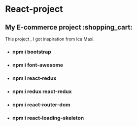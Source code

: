 # React-project
<h2> My E-commerce project :shopping_cart:</h2>
<p>This project , I got inspiration from Ica Maxi. </p>
<div>
<ul> 
  <li><h3> npm i bootstrap </h3></li>
  <li><h3> npm i font-awesome</h3> </li>
  <li><h3> npm i react-redux </h3> </li>
  <li><h3> npm i redux react-redux </h3> </li>
  <li><h3> npm i react-router-dom </h3></li> 
  <li><h3> npm i react-loading-skeleton </h3></li> 
  </ul>
</div>


